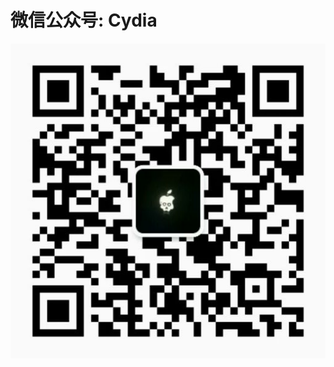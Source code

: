 # 微信公众号: Cydia
![Cydiapple](https://github.com/XLsn0w/XLsn0w/blob/XLsn0w/XLsn0w/Cydiapple.png?raw=true)
